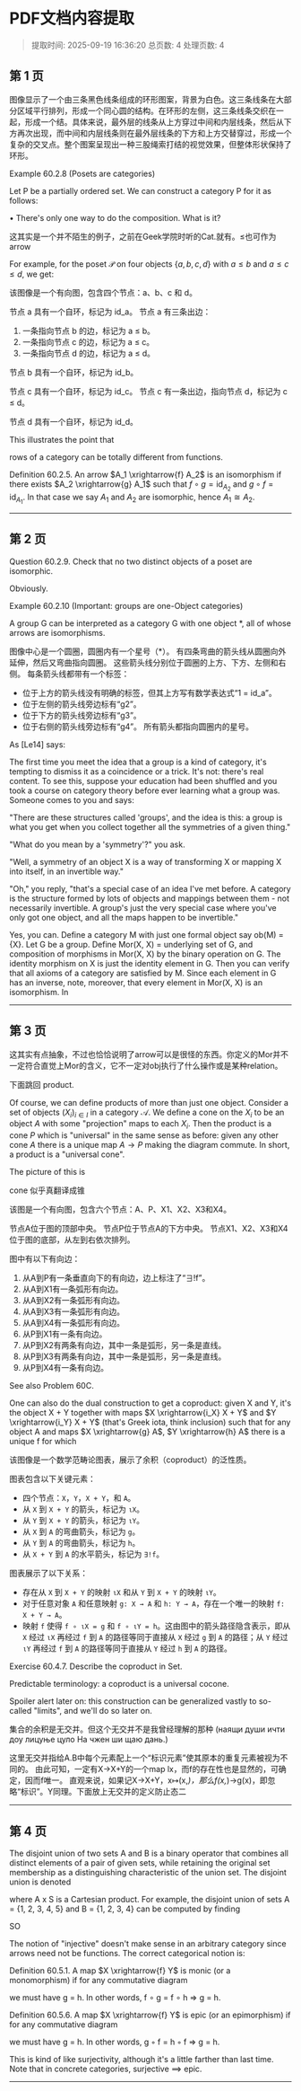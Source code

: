 # PDF文档内容提取
> 提取时间: 2025-09-19 16:36:20
> 总页数: 4
> 处理页数: 4

## 第 1 页

图像显示了一个由三条黑色线条组成的环形图案，背景为白色。这三条线条在大部分区域平行排列，形成一个同心圆的结构。在环形的左侧，这三条线条交织在一起，形成一个结。具体来说，最外层的线条从上方穿过中间和内层线条，然后从下方再次出现，而中间和内层线条则在最外层线条的下方和上方交替穿过，形成一个复杂的交叉点。整个图案呈现出一种三股绳索打结的视觉效果，但整体形状保持了环形。

Example 60.2.8 (Posets are categories)

Let P be a partially ordered set. We can construct a category P for it as follows:

• There's only one way to do the composition. What is it?

这其实是一个并不陌生的例子，之前在Geek学院时听的Cat.就有。≤也可作为arrow

For example, for the poset $\mathcal{P}$ on four objects $\{a, b, c, d\}$ with $a \leq b$ and $a \leq c \leq d$, we get:

该图像是一个有向图，包含四个节点：a、b、c 和 d。

节点 a 具有一个自环，标记为 id_a。
节点 a 有三条出边：
1. 一条指向节点 b 的边，标记为 a ≤ b。
2. 一条指向节点 c 的边，标记为 a ≤ c。
3. 一条指向节点 d 的边，标记为 a ≤ d。

节点 b 具有一个自环，标记为 id_b。

节点 c 具有一个自环，标记为 id_c。
节点 c 有一条出边，指向节点 d，标记为 c ≤ d。

节点 d 具有一个自环，标记为 id_d。

This illustrates the point that

rows of a category can be totally different from functions.

Definition 60.2.5. An arrow $A_1 \xrightarrow{f} A_2$ is an isomorphism if there exists $A_2 \xrightarrow{g} A_1$ such that $f \circ g = \text{id}_{A_2}$ and $g \circ f = \text{id}_{A_1}$. In that case we say $A_1$ and $A_2$ are isomorphic, hence $A_1 \cong A_2$.

---

## 第 2 页

Question 60.2.9. Check that no two distinct objects of a poset are isomorphic.

Obviously.

Example 60.2.10 (Important: groups are one-Object categories)

A group G can be interpreted as a category G with one object *, all of whose arrows are isomorphisms.

图像中心是一个圆圈，圆圈内有一个星号（*）。
有四条弯曲的箭头线从圆圈向外延伸，然后又弯曲指向圆圈。
这些箭头线分别位于圆圈的上方、下方、左侧和右侧。
每条箭头线都带有一个标签：
- 位于上方的箭头线没有明确的标签，但其上方写有数学表达式“1 = id_a”。
- 位于左侧的箭头线旁边标有“g2”。
- 位于下方的箭头线旁边标有“g3”。
- 位于右侧的箭头线旁边标有“g4”。
所有箭头都指向圆圈内的星号。

As [Le14] says:

The first time you meet the idea that a group is a kind of category, it's tempting to dismiss it as a coincidence or a trick. It's not: there's real content. To see this, suppose your education had been shuffled and you took a course on category theory before ever learning what a group was. Someone comes to you and says:

"There are these structures called 'groups', and the idea is this: a group is what you get when you collect together all the symmetries of a given thing."

"What do you mean by a 'symmetry'?" you ask.

"Well, a symmetry of an object X is a way of transforming X or mapping X into itself, in an invertible way."

"Oh," you reply, "that's a special case of an idea I've met before. A category is the structure formed by lots of objects and mappings between them - not necessarily invertible. A group's just the very special case where you've only got one object, and all the maps happen to be invertible."

Yes, you can. Define a category M with just one formal object say ob(M) = {X}. Let G be a group. Define Mor(X, X) = underlying set of G, and composition of morphisms in Mor(X, X) by the binary operation on G. The identity morphism on X is just the identity element in G. Then you can verify that all axioms of a category are satisfied by M. Since each element in G has an inverse, note, moreover, that every element in Mor(X, X) is an isomorphism. In

---

## 第 3 页

这其实有点抽象，不过也恰恰说明了arrow可以是很怪的东西。你定义的Mor并不一定符合直觉上Mor的含义，它不一定对obj执行了什么操作或是某种relation。

下面跳回 product.

Of course, we can define products of more than just one object. Consider a set of objects $(X_i)_{i \in I}$ in a category $\mathcal{A}$. We define a cone on the $X_i$ to be an object $A$ with some "projection" maps to each $X_i$. Then the product is a cone $P$ which is "universal" in the same sense as before: given any other cone $A$ there is a unique map $A \to P$ making the diagram commute. In short, a product is a "universal cone".

The picture of this is

cone 似乎真翻译成锥

该图是一个有向图，包含六个节点：A、P、X1、X2、X3和X4。

节点A位于图的顶部中央。
节点P位于节点A的下方中央。
节点X1、X2、X3和X4位于图的底部，从左到右依次排列。

图中有以下有向边：
1. 从A到P有一条垂直向下的有向边，边上标注了“∃!f”。
2. 从A到X1有一条弧形有向边。
3. 从A到X2有一条弧形有向边。
4. 从A到X3有一条弧形有向边。
5. 从A到X4有一条弧形有向边。
6. 从P到X1有一条有向边。
7. 从P到X2有两条有向边，其中一条是弧形，另一条是直线。
8. 从P到X3有两条有向边，其中一条是弧形，另一条是直线。
9. 从P到X4有一条有向边。

See also Problem 60C.

One can also do the dual construction to get a coproduct: given X and Y, it's the object X + Y together with maps $X \xrightarrow{i_X} X + Y$ and $Y \xrightarrow{i_Y} X + Y$ (that's Greek iota, think inclusion) such that for any object A and maps $X \xrightarrow{g} A$, $Y \xrightarrow{h} A$ there is a unique f for which

该图像是一个数学范畴论图表，展示了余积（coproduct）的泛性质。

图表包含以下关键元素：
- 四个节点：`X`，`Y`，`X + Y`，和 `A`。
- 从 `X` 到 `X + Y` 的箭头，标记为 `ιX`。
- 从 `Y` 到 `X + Y` 的箭头，标记为 `ιY`。
- 从 `X` 到 `A` 的弯曲箭头，标记为 `g`。
- 从 `Y` 到 `A` 的弯曲箭头，标记为 `h`。
- 从 `X + Y` 到 `A` 的水平箭头，标记为 `∃!f`。

图表展示了以下关系：
- 存在从 `X` 到 `X + Y` 的映射 `ιX` 和从 `Y` 到 `X + Y` 的映射 `ιY`。
- 对于任意对象 `A` 和任意映射 `g: X → A` 和 `h: Y → A`，存在一个唯一的映射 `f: X + Y → A`。
- 映射 `f` 使得 `f ∘ ιX = g` 和 `f ∘ ιY = h`。这由图中的箭头路径隐含表示，即从 `X` 经过 `ιX` 再经过 `f` 到 `A` 的路径等同于直接从 `X` 经过 `g` 到 `A` 的路径；从 `Y` 经过 `ιY` 再经过 `f` 到 `A` 的路径等同于直接从 `Y` 经过 `h` 到 `A` 的路径。

Exercise 60.4.7. Describe the coproduct in Set.

Predictable terminology: a coproduct is a universal cocone.

Spoiler alert later on: this construction can be generalized vastly to so-called "limits", and we'll do so later on.

集合的余积是无交并。但这个无交并不是我曾经理解的那种 (наящи души ичти доу лицуње цуло На чжен ши щаю дань.)

这里无交并指给A.B中每个元素配上一个“标识元素”使其原本的重复元素被视为不同的。
由此可知，一定有X→X+Y的一个map lx，而f的存在性也是显然的，可确定，因而f唯一。
直观来说，如果记X→X+Y，x↦(x,*)，那么f(x,*)→g(x)，即忽略“标识”。Y同理。下面放上无交并的定义防止态二

---

## 第 4 页

The disjoint union of two sets A and B is a binary operator that combines all distinct elements of a pair of given sets, while retaining the original set membership as a distinguishing characteristic of the union set. The disjoint union is denoted

where A x S is a Cartesian product. For example, the disjoint union of sets A = {1, 2, 3, 4, 5} and
B = {1, 2, 3, 4} can be computed by finding

SO

The notion of "injective" doesn't make sense in an arbitrary category since arrows need not be functions. The correct categorical notion is:

Definition 60.5.1. A map $X \xrightarrow{f} Y$ is monic (or a monomorphism) if for any commutative diagram

we must have g = h. In other words, f ∘ g = f ∘ h ⇒ g = h.

Definition 60.5.6. A map $X \xrightarrow{f} Y$ is epic (or an epimorphism) if for any commutative diagram

we must have g = h. In other words, g ◦ f = h ◦ f ⇒ g = h.

This is kind of like surjectivity, although it's a little farther than last time. Note that in concrete categories, surjective $\implies$ epic.

---

